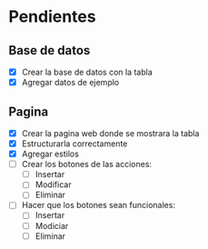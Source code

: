 # Pendientes

## Base de datos

- [X] Crear la base de datos con la tabla
- [X] Agregar datos de ejemplo

## Pagina

- [X] Crear la pagina web donde se mostrara la tabla
- [X] Estructurarla correctamente
- [X] Agregar estilos
- [ ] Crear los botones de las acciones:
    - [ ] Insertar
    - [ ] Modificar
    - [ ] Eliminar
- [ ] Hacer que los botones sean funcionales:
    - [ ] Insertar
    - [ ] Modiciar
    - [ ] Eliminar
